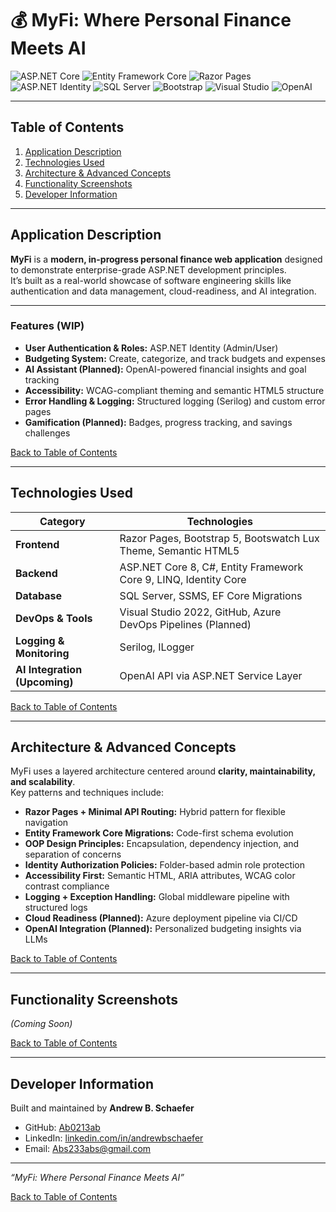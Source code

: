# 💰 MyFi: Where Personal Finance Meets AI

![ASP.NET Core](https://img.shields.io/badge/ASP.NET%20Core-512BD4?style=for-the-badge&logo=dotnet&logoColor=white)
![Entity Framework Core](https://img.shields.io/badge/Entity%20Framework%20Core-5C2D91?style=for-the-badge&logo=dotnet&logoColor=white)
![Razor Pages](https://img.shields.io/badge/Razor%20Pages-5C2D91?style=for-the-badge&logo=code&logoColor=white)
![ASP.NET Identity](https://img.shields.io/badge/ASP.NET%20Identity-512BD4?style=for-the-badge&logo=lock&logoColor=white)
![SQL Server](https://img.shields.io/badge/SQL%20Server-CC2927?style=for-the-badge&logo=microsoftsqlserver&logoColor=white)
![Bootstrap](https://img.shields.io/badge/Bootstrap-7952B3?style=for-the-badge&logo=bootstrap&logoColor=white)
![Visual Studio](https://img.shields.io/badge/Visual%20Studio-5C2D91?style=for-the-badge&logo=visualstudio&logoColor=white)
![OpenAI](https://img.shields.io/badge/OpenAI-412991?style=for-the-badge&logo=openai&logoColor=white)


---

## Table of Contents
1. [Application Description](#application-description)
2. [Technologies Used](#technologies-used)
3. [Architecture & Advanced Concepts](#architecture--advanced-concepts)
4. [Functionality Screenshots](#functionality-screenshots)
5. [Developer Information](#developer-information)

---

## Application Description

**MyFi** is a **modern, in-progress personal finance web application** designed to demonstrate enterprise-grade ASP.NET development principles.  
It’s built as a real-world showcase of software engineering skills like authentication and data management, cloud-readiness, and AI integration.  

---

### Features (WIP)
- **User Authentication & Roles:** ASP.NET Identity (Admin/User)
- **Budgeting System:** Create, categorize, and track budgets and expenses
- **AI Assistant (Planned):** OpenAI-powered financial insights and goal tracking
- **Accessibility:** WCAG-compliant theming and semantic HTML5 structure
- **Error Handling & Logging:** Structured logging (Serilog) and custom error pages
- **Gamification (Planned):** Badges, progress tracking, and savings challenges

[Back to Table of Contents](#table-of-contents)

---

## Technologies Used

| Category | Technologies |
|-----------|---------------|
| **Frontend** | Razor Pages, Bootstrap 5, Bootswatch Lux Theme, Semantic HTML5 |
| **Backend** | ASP.NET Core 8, C#, Entity Framework Core 9, LINQ, Identity Core |
| **Database** | SQL Server, SSMS, EF Core Migrations |
| **DevOps & Tools** | Visual Studio 2022, GitHub, Azure DevOps Pipelines (Planned) |
| **Logging & Monitoring** | Serilog, ILogger<T> |
| **AI Integration (Upcoming)** | OpenAI API via ASP.NET Service Layer |

[Back to Table of Contents](#table-of-contents)

---

## Architecture & Advanced Concepts

MyFi uses a layered architecture centered around **clarity, maintainability, and scalability**.  
Key patterns and techniques include:

- **Razor Pages + Minimal API Routing:** Hybrid pattern for flexible navigation  
- **Entity Framework Core Migrations:** Code-first schema evolution  
- **OOP Design Principles:** Encapsulation, dependency injection, and separation of concerns  
- **Identity Authorization Policies:** Folder-based admin role protection  
- **Accessibility First:** Semantic HTML, ARIA attributes, WCAG color contrast compliance  
- **Logging + Exception Handling:** Global middleware pipeline with structured logs  
- **Cloud Readiness (Planned):** Azure deployment pipeline via CI/CD  
- **OpenAI Integration (Planned):** Personalized budgeting insights via LLMs  

[Back to Table of Contents](#table-of-contents)

---

## Functionality Screenshots
*(Coming Soon)*

[Back to Table of Contents](#table-of-contents)

---

## Developer Information

Built and maintained by **Andrew B. Schaefer**  
- GitHub: [Ab0213ab](https://github.com/Ab0213ab)  
- LinkedIn: [linkedin.com/in/andrewbschaefer](https://www.linkedin.com/in/andrewbschaefer/)  
- Email: [Abs233abs@gmail.com](mailto:Abs233abs@gmail.com)

---

*“MyFi: Where Personal Finance Meets AI”*

[Back to Table of Contents](#table-of-contents)

